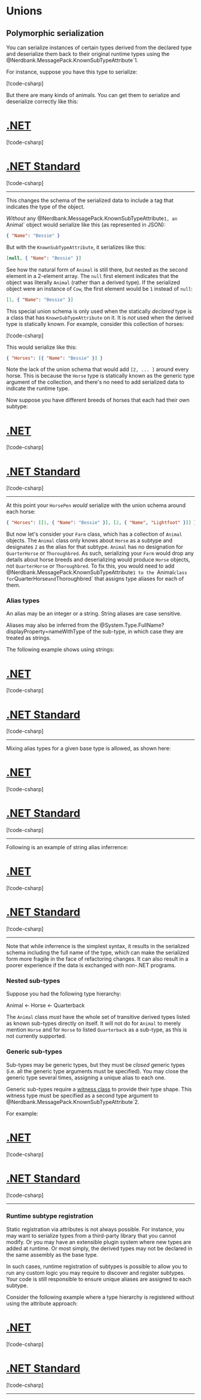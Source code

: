 # Unions

## Polymorphic serialization

You can serialize instances of certain types derived from the declared type and deserialize them back to their original runtime types using the @Nerdbank.MessagePack.KnownSubTypeAttribute`1.

For instance, suppose you have this type to serialize:

[!code-csharp[](../../samples/Unions.cs#Farm)]

But there are many kinds of animals.
You can get them to serialize and deserialize correctly like this:

# [.NET](#tab/net)

[!code-csharp[](../../samples/Unions.cs#FarmAnimalsNET)]

# [.NET Standard](#tab/netfx)

[!code-csharp[](../../samples/Unions.cs#FarmAnimalsNETFX)]

---

This changes the schema of the serialized data to include a tag that indicates the type of the object.

*Without* any @Nerdbank.MessagePack.KnownSubTypeAttribute`1, an `Animal` object would serialize like this (as represented in JSON):

```json
{ "Name": "Bessie" }
```

But with the `KnownSubTypeAttribute`, it serializes like this:

```json
[null, { "Name": "Bessie" }]
```

See how the natural form of `Animal` is still there, but nested as the second element in a 2-element array.
The `null` first element indicates that the object was literally `Animal` (rather than a derived type).
If the serialized object were an instance of `Cow`, the first element would be `1` instead of `null`:

```json
[1, { "Name": "Bessie" }]
```

This special union schema is only used when the statically *declared* type is a class that has `KnownSubTypeAttribute` on it.
It is *not* used when the derived type is statically known. For example, consider this collection of horses:

[!code-csharp[](../../samples/Unions.cs#HorsePen)]

This would serialize like this:

```json
{ "Horses": [{ "Name": "Bessie" }] }
```

Note the lack of the union schema that would add `[2, ... ]` around every horse.
This is because the `Horse` type is statically known as the generic type argument of the collection, and there's no need to add serialized data to indicate the runtime type.

Now suppose you have different breeds of horses that each had their own subtype:

# [.NET](#tab/net)

[!code-csharp[](../../samples/Unions.cs#HorseBreedsNET)]

# [.NET Standard](#tab/netfx)

[!code-csharp[](../../samples/Unions.cs#HorseBreedsNETFX)]

---

At this point your `HorsePen` *would* serialize with the union schema around each horse:

```json
{ "Horses": [[1, { "Name": "Bessie" }], [2, { "Name", "Lightfoot" }]] }
```

But now let's consider your `Farm` class, which has a collection of `Animal` objects.
The `Animal` class only knows about `Horse` as a subtype and designates `2` as the alias for that subtype.
`Animal` has no designation for `QuarterHorse` or `Thoroughbred`.
As such, serializing your `Farm` would drop any details about horse breeds and deserializing would produce `Horse` objects, not `QuarterHorse` or `Thoroughbred`.
To fix this, you would need to add @Nerdbank.MessagePack.KnownSubTypeAttribute`1 to the `Animal` class for `QuarterHorse` and `Thoroughbred` that assigns type aliases for each of them.

### Alias types

An alias may be an integer or a string.
String aliases are case sensitive.

Aliases may also be inferred from the @System.Type.FullName?displayProperty=nameWithType of the sub-type, in which case they are treated as strings.

The following example shows using strings:

# [.NET](#tab/net)

[!code-csharp[](../../samples/Unions.cs#StringAliasTypesNET)]

# [.NET Standard](#tab/netfx)

[!code-csharp[](../../samples/Unions.cs#StringAliasTypesNETFX)]

---

Mixing alias types for a given base type is allowed, as shown here:

# [.NET](#tab/net)

[!code-csharp[](../../samples/Unions.cs#MixedAliasTypesNET)]

# [.NET Standard](#tab/netfx)

[!code-csharp[](../../samples/Unions.cs#MixedAliasTypesNETFX)]

---

Following is an example of string alias inferrence:

# [.NET](#tab/net)

[!code-csharp[](../../samples/Unions.cs#InferredAliasTypesNET)]

# [.NET Standard](#tab/netfx)

[!code-csharp[](../../samples/Unions.cs#InferredAliasTypesNETFX)]

---

Note that while inferrence is the simplest syntax, it results in the serialized schema including the full name of the type, which can make the serialized form more fragile in the face of refactoring changes.
It can also result in a poorer experience if the data is exchanged with non-.NET programs.

### Nested sub-types

Suppose you had the following type hierarchy:

Animal <- Horse <- Quarterback

The `Animal` class _must_ have the whole set of transitive derived types listed as known sub-types directly on itself.
It will not do for `Animal` to merely mention `Horse` and for `Horse` to listed `Quarterback` as a sub-type, as this is not currently supported.

### Generic sub-types

Sub-types may be generic types, but they must be *closed* generic types (i.e. all the generic type arguments must be specified).
You may close the generic type several times, assigning a unique alias to each one.

Generic sub-types require a [witness class](type-shapes.md#witness-classes) to provide their type shape.
This witness type must be specified as a second type argument to @Nerdbank.MessagePack.KnownSubTypeAttribute`2.

For example:

# [.NET](#tab/net)

[!code-csharp[](../../samples/Unions.cs#ClosedGenericSubTypesNET)]

# [.NET Standard](#tab/netfx)

[!code-csharp[](../../samples/Unions.cs#ClosedGenericSubTypesNETFX)]

---

### Runtime subtype registration

Static registration via attributes is not always possible.
For instance, you may want to serialize types from a third-party library that you cannot modify.
Or you may have an extensible plugin system where new types are added at runtime.
Or most simply, the derived types may not be declared in the same assembly as the base type.

In such cases, runtime registration of subtypes is possible to allow you to run any custom logic you may require to discover and register subtypes.
Your code is still responsible to ensure unique aliases are assigned to each subtype.

Consider the following example where a type hierarchy is registered without using the attribute approach:

# [.NET](#tab/net)

[!code-csharp[](../../samples/Unions.cs#RuntimeSubTypesNET)]

# [.NET Standard](#tab/netfx)

[!code-csharp[](../../samples/Unions.cs#RuntimeSubTypesNETFX)]

---

